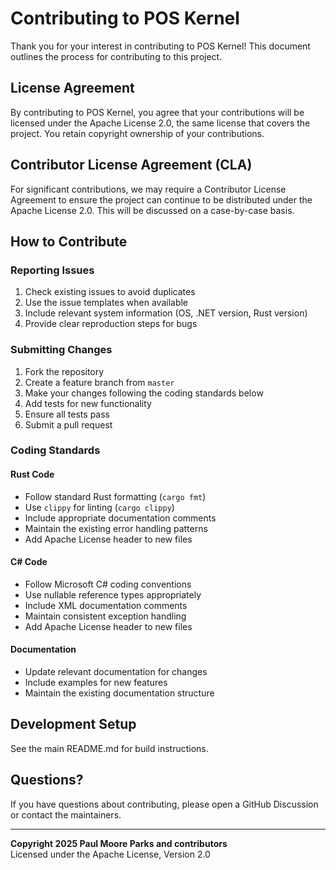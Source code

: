 # Contributing to POS Kernel

Thank you for your interest in contributing to POS Kernel! This document outlines the process for contributing to this project.

## License Agreement

By contributing to POS Kernel, you agree that your contributions will be licensed under the Apache License 2.0, the same license that covers the project. You retain copyright ownership of your contributions.

## Contributor License Agreement (CLA)

For significant contributions, we may require a Contributor License Agreement to ensure the project can continue to be distributed under the Apache License 2.0. This will be discussed on a case-by-case basis.

## How to Contribute

### Reporting Issues

1. Check existing issues to avoid duplicates
2. Use the issue templates when available
3. Include relevant system information (OS, .NET version, Rust version)
4. Provide clear reproduction steps for bugs

### Submitting Changes

1. Fork the repository
2. Create a feature branch from `master`
3. Make your changes following the coding standards below
4. Add tests for new functionality
5. Ensure all tests pass
6. Submit a pull request

### Coding Standards

#### Rust Code
- Follow standard Rust formatting (`cargo fmt`)
- Use `clippy` for linting (`cargo clippy`)
- Include appropriate documentation comments
- Maintain the existing error handling patterns
- Add Apache License header to new files

#### C# Code
- Follow Microsoft C# coding conventions
- Use nullable reference types appropriately
- Include XML documentation comments
- Maintain consistent exception handling
- Add Apache License header to new files

#### Documentation
- Update relevant documentation for changes
- Include examples for new features
- Maintain the existing documentation structure

## Development Setup

See the main README.md for build instructions.

## Questions?

If you have questions about contributing, please open a GitHub Discussion or contact the maintainers.

---

**Copyright 2025 Paul Moore Parks and contributors**  
Licensed under the Apache License, Version 2.0
